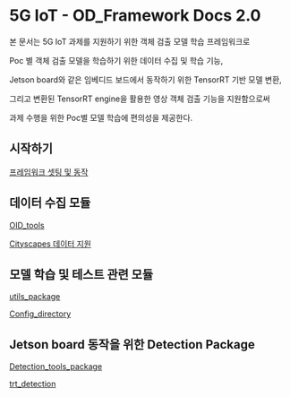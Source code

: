 # 5G IoT - OD_Framework Docs 2.0

본 문서는 5G IoT 과제를 지원하기 위한 객체 검출 모델 학습 프레임워크로

Poc 별 객체 검출 모델을 학습하기 위한 데이터 수집 및 학습 기능,

Jetson board와 같은 임베디드 보드에서 동작하기 위한 TensorRT 기반 모델 변환,

그리고 변환된 TensorRT engine을 활용한 영상 객체 검출 기능을 지원함으로써 

과제 수행을 위한 Poc별 모델 학습에 편의성을 제공한다. 

## 시작하기

[프레임워크 셋팅 및 동작 ](Documentation/framework_setting.md)

## 데이터 수집 모듈

[OID_tools](Documentation/OID_tools.md)

[Cityscapes 데이터 지원 ](Documentation/Cityscape_module.md)

## 모델 학습 및 테스트 관련 모듈

[utils_package ](Documentation/utils_package.md)

[Config_directory ](Documentation/Config_directory.md)

## Jetson board 동작을 위한 Detection Package

[Detection_tools_package ](Documentation/Detection_tools_package.md)

[trt_detection](Documentation/trt_detection.md)